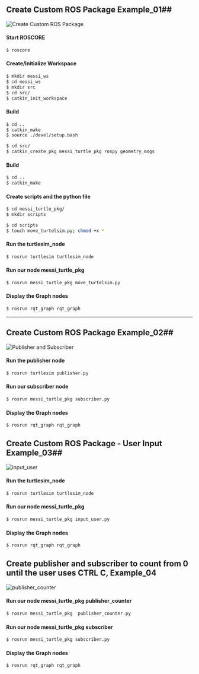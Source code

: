 ## Create Custom ROS Package  Example_01##

![Create Custom ROS Package](https://user-images.githubusercontent.com/28452932/164990781-f676dec0-98bd-451f-ba3b-94aa652e2172.png)

#### Start ROSCORE
```bash
$ roscore
```

#### Create/Initialize Workspace
```bash
$ mkdir messi_ws
$ cd messi_ws
$ mkdir src
$ cd src/
$ catkin_init_workspace 

```

#### Build 
```bash
$ cd ..
$ catkin_make
$ source ./devel/setup.bash 
```

```bash
$ cd src/
$ catkin_create_pkg messi_turtle_pkg rospy geometry_msgs 
```

#### Build 
```bash
$ cd ..
$ catkin_make
```

#### Create scripts and the python file 
```bash
$ cd messi_turtle_pkg/
$ mkdir scripts

$ cd scripts
$ touch move_turtelsim.py; chmod +x *
```


#### Run the turtlesim_node
```bash
$ rosrun turtlesim turtlesim_node  
```

#### Run our node messi_turtle_pkg
```bash
$ rosrun messi_turtle_pkg move_turtelsim.py 
```

#### Display the Graph nodes
```bash
$ rosrun rqt_graph rqt_graph 
```
---

## Create Custom ROS Package  Example_02##
![Publisher and Subscriber](https://user-images.githubusercontent.com/28452932/164991378-2750988f-e94c-4dcb-98a4-b8d9867d5cb7.png)

#### Run the publisher node
```bash
$ rosrun turtlesim publisher.py  
```

#### Run our subscriber node 
```bash
$ rosrun messi_turtle_pkg subscriber.py 
```

#### Display the Graph nodes
```bash
$ rosrun rqt_graph rqt_graph 
```


## Create Custom ROS Package - User Input  Example_03##
![input_user](https://user-images.githubusercontent.com/28452932/164992341-5c246eb8-0e43-452c-af70-39605ed02f2b.png)


#### Run the turtlesim_node
```bash
$ rosrun turtlesim turtlesim_node  
```

#### Run our node messi_turtle_pkg
```bash
$ rosrun messi_turtle_pkg input_user.py
```

#### Display the Graph nodes
```bash
$ rosrun rqt_graph rqt_graph 
```


## Create publisher and subscriber to count from 0 until the user uses CTRL C,  Example_04 ##

![publisher_counter](https://user-images.githubusercontent.com/28452932/164993408-c3ceba99-3ddd-4b06-b024-53c333b87001.png)


#### Run our node messi_turtle_pkg publisher_counter 
```bash
$ rosrun messi_turtle_pkg  publisher_counter.py 
```

#### Run our node messi_turtle_pkg subscriber
```bash
$ rosrun messi_turtle_pkg subscriber.py
```

#### Display the Graph nodes
```bash
$ rosrun rqt_graph rqt_graph 
```

